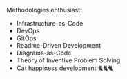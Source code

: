 Methodologies enthusiast:
- Infrastructure-as-Code
- DevOps
- GitOps
- Readme-Driven Development
- Diagrams-as-Code
- Theory of Inventive Problem Solving
- Cat happiness development 🐈🐈🐈

